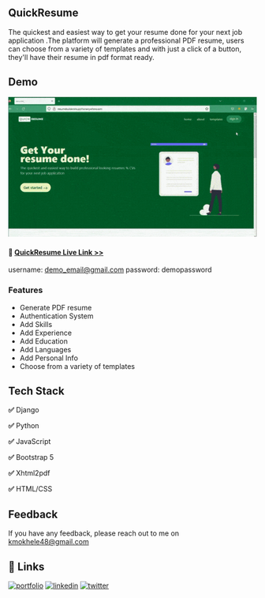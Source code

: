 ## QuickResume
The quickest and easiest way to get your resume done for your next job application .The platform will generate a professional PDF resume, users can choose from a variety of templates and with just a click of a button, they'll have their resume in pdf format ready.

## Demo

![Screenshot](8351a4c21c474486b9f13c18734e670f0ea6644e_2_2.gif)

#### 🔗 [QuickResume Live Link >>](https://resumebuildersite.pythonanywhere.com)
username: demo_email@gmail.com 
password: demopassword

### Features

- Generate PDF resume
- Authentication System 
- Add Skills 
- Add Experience 
- Add Education 
- Add Languages
- Add Personal Info
- Choose from a variety of templates 



## Tech Stack

**✅** Django

**✅** Python
 
**✅** JavaScript

**✅** Bootstrap 5 

**✅** Xhtml2pdf 

**✅** HTML/CSS


## Feedback

If you have any feedback, please reach out to me on kmokhele48@gmail.com

## 🔗 Links
[![portfolio](https://img.shields.io/badge/my_portfolio-000?style=for-the-badge&logo=ko-fi&logoColor=white)](https://Mokhele.pythonanywhere.com)
[![linkedin](https://img.shields.io/badge/linkedin-0A66C2?style=for-the-badge&logo=linkedin&logoColor=white)](https://www.linkedin.com/in/mokhele-katleho)
[![twitter](https://img.shields.io/badge/twitter-1DA1F2?style=for-the-badge&logo=twitter&logoColor=white)](https://twitter.com/Mokhele_K?t=14CzqMH9VwTb9HN_BahvDA&s=09)



